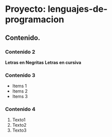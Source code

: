 # Proyecto: lenguajes-de-programacion
## Contenido.
### Contenido 2
**Letras en Negritas**
__Letras en cursiva__
### Contenido 3
* Items 1
* Items 2
* Items 3
### Contenido 4
1. Texto1
2. Texto2
3. Texto3
